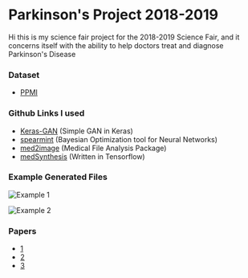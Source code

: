 # Parkinson's Project 2018-2019

Hi this is my science fair project for the 2018-2019 Science Fair, and it concerns itself with the ability to help doctors treat and diagnose Parkinson's Disease

### Dataset
* [PPMI](https://ida.loni.usc.edu/login.jsp?project=PPMI)

### Github Links I used
* [Keras-GAN](https://github.com/eriklindernoren/Keras-GAN) (Simple GAN in Keras)
* [spearmint](https://github.com/JasperSnoek/spearmint) (Bayesian Optimization tool for Neural Networks)
* [med2image](https://github.com/FNNDSC/med2image) (Medical File Analysis Package)
* [medSynthesis](https://github.com/ginobilinie/medSynthesis) (Written in Tensorflow)

### Example Generated Files
![Example 1](Gen1.gif)

![Example 2](Gen2.gif)

### Papers
* [1](https://arxiv.org/abs/1803.01229)
* [2](https://arxiv.org/abs/1711.04340)
* [3](https://arxiv.org/abs/1801.05401)
